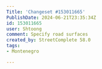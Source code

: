 ```yaml
---
Title: 'Changeset #153011665'
PublishDate: 2024-06-21T23:35:34Z
id: 153011665
user: Shtoong
comment: Specify road surfaces
created_by: StreetComplete 58.0
tags:
- Montenegro

---
```

